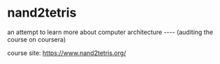 # nand2tetris
an attempt to learn more about computer architecture ---- (auditing the course on coursera)

course site: https://www.nand2tetris.org/
